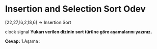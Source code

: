 # Insertion and Selection Sort Odev

[22,27,16,2,18,6] -> Insertion Sort

clock signal **Yukarı verilen dizinin sort türüne göre aşamalarını yazınız.**

**Cevap:**
1.Aşama : 
